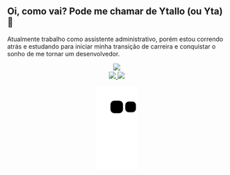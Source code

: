 ## Oi, como vai? Pode me chamar de Ytallo (ou Yta) 👋
Atualmente trabalho como assistente administrativo, porém estou correndo atrás e estudando para iniciar minha transição de carreira e conquistar o sonho de me tornar um desenvolvedor.


  <div align="center">
      <a href="https://www.linkedin.com/in/ytallobruno/" target="_blank"><img src="https://img.shields.io/badge/-LinkedIn-%230077B5?style=for-the-badge&logo=linkedin&logoColor=white" target="_blank"></a> <!--[meu linkedin]-->
  </div>  

  <div align="center">
    <a href="https://github.com/ytallobruno">
      <!--[ytallo github stats]-->  <img height="140em" src="https://github-readme-stats.vercel.app/api?username=ytallobruno&show_icons=true&include_all_commits=true"/>
      <!--[ytallo github langs]-->  <img height="140em" src="https://github-readme-stats.vercel.app/api/top-langs/?username=ytallobruno&layout=compact&langs_count=10"/>
  </div>

  <div align="center">
    
   ![Snake animation](https://github.com/ytallobruno/ytallobruno/blob/output/github-contribution-grid-snake.svg)

  </div>

  
